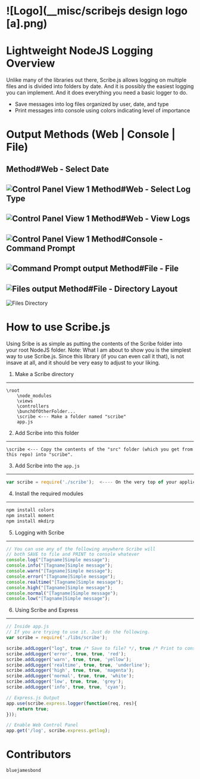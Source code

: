 ![Logo](__misc/scribejs design logo [a].png)
=======
**Lightweight NodeJS Logging**
Overview
=======
Unlike many of the libraries out there, Scribe.js allows logging on multiple files and is divided into folders by date. And it is possibly the easiest logging you can implement. And it does everything you need a basic logger to do.
- Save messages into log files organized by user, date, and type
- Print messages into console using colors indicating level of importance

Output Methods (Web | Console | File)
=======
Method#Web - Select Date
---
![Control Panel View 1](http://i.imgur.com/sXyDc09.png)
Method#Web - Select Log Type
---
![Control Panel View 1](http://i.imgur.com/NgCa8tR.png)
Method#Web - View Logs
---
![Control Panel View 1](http://i.imgur.com/ULkKn1X.png)
Method#Console - Command Prompt
---
![Command Prompt output](https://raw.github.com/bluejamesbond/Scribe.js/master/__misc/scribejs%20sample%20cmd%20%5Ba%5D.PNG)
Method#File - File
---
![Files output](https://raw.github.com/bluejamesbond/Scribe.js/master/__misc/scribejs%20sample%20file%20%5Ba%5D.PNG)
Method#File - Directory Layout
---
![Files Directory](https://raw.github.com/bluejamesbond/Scribe.js/master/__misc/scribejs%20sample%20directory%20%5Ba%5D.PNG)

How to use Scribe.js
=======
Using Sribe is as simple as putting the contents of the Scribe folder into your root NodeJS folder. Note: What I am about to show you is the simplest way to use Scribe.js. Since this library (if you can even call it that), is not insave at all, and it should be very easy to adjust to your liking.

1. Make a Scribe directory
----
```
\root
    \node_modules
    \views
    \controllers
    \bunchOfOtherFolder...
    \scribe <--- Make a folder named "scribe"
    app.js
```
2. Add Scribe into this folder
----
```
\scribe <--- Copy the contents of the "src" folder (which you get from this repo) into "scribe".
```
3. Add Scribe into the `app.js`
----
```js
var scribe = require('./scribe');  <---- On the very top of your application.
```
4. Install the required modules
----
```bat
npm install colors
npm install moment
npm install mkdirp
```
5. Logging with Scribe
----
```js
// You can use any of the following anywhere Scribe will
// both SAVE to file and PRINT to console whatever
console.log("[Tagname]Simple message");
console.info("[Tagname]Simple message");
console.warn("[Tagname]Simple message");
console.error("[Tagname]Simple message");
console.realtime("[Tagname]Simple message");
console.high("[Tagname]Simple message");
console.normal("[Tagname]Simple message");
console.low("[Tagname]Simple message");
```
6. Using Scribe and Express
----
```js
// Inside app.js
// If you are trying to use it. Just do the following.
var scribe = require('./libs/scribe');

scribe.addLogger("log", true /* Save to file? */, true /* Print to console? */, 'green');
scribe.addLogger('error', true, true, 'red');
scribe.addLogger('warn', true, true, 'yellow');
scribe.addLogger('realtime', true, true, 'underline');
scribe.addLogger('high', true, true, 'magenta');
scribe.addLogger('normal', true, true, 'white');
scribe.addLogger('low', true, true, 'grey');
scribe.addLogger('info', true, true, 'cyan');

// Express.js Output
app.use(scribe.express.logger(function(req, res){
    return true;
}));

// Enable Web Control Panel
app.get('/log', scribe.express.getlog);
```
Contributors
=======
```
bluejamesbond
```
